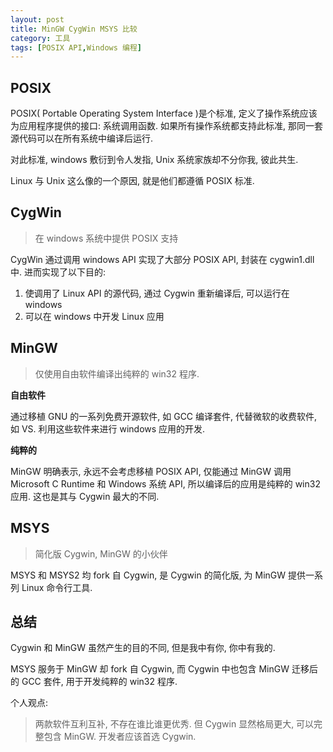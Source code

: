 ```yaml
---
layout: post
title: MinGW CygWin MSYS 比较
category: 工具
tags: [POSIX API,Windows 编程]
---
```


## POSIX

POSIX( Portable Operating System Interface )是个标准, 定义了操作系统应该为应用程序提供的接口: 系统调用函数. 如果所有操作系统都支持此标准, 那同一套源代码可以在所有系统中编译后运行.

对此标准, windows 敷衍到令人发指, Unix 系统家族却不分你我, 彼此共生.

Linux 与 Unix 这么像的一个原因, 就是他们都遵循 POSIX 标准.

## CygWin

> 在 windows 系统中提供 POSIX 支持

CygWin 通过调用 windows API 实现了大部分 POSIX API, 封装在 cygwin1.dll 中. 进而实现了以下目的:

1. 使调用了 Linux API 的源代码, 通过 Cygwin 重新编译后, 可以运行在 windows
2. 可以在 windows 中开发 Linux 应用

## MinGW

> 仅使用自由软件编译出纯粹的 win32 程序.

**自由软件**

通过移植 GNU 的一系列免费开源软件, 如 GCC 编译套件, 代替微软的收费软件, 如 VS.
利用这些软件来进行 windows 应用的开发.

**纯粹的**

MinGW 明确表示, 永远不会考虑移植 POSIX API, 仅能通过 MinGW 调用 Microsoft C Runtime 和 Windows 系统 API, 所以编译后的应用是纯粹的 win32 应用. 这也是其与 Cygwin 最大的不同.

## MSYS

> 简化版 Cygwin, MinGW 的小伙伴

MSYS 和 MSYS2 均 fork 自 Cygwin, 是 Cygwin 的简化版, 为 MinGW 提供一系列 Linux 命令行工具.

## 总结

Cygwin 和 MinGW 虽然产生的目的不同, 但是我中有你, 你中有我的.

MSYS 服务于 MinGW 却 fork 自 Cygwin, 而 Cygwin 中也包含 MinGW 迁移后的 GCC 套件, 用于开发纯粹的 win32 程序.

个人观点:
> 两款软件互利互补, 不存在谁比谁更优秀. 但 Cygwin 显然格局更大, 可以完整包含 MinGW. 开发者应该首选 Cygwin.
